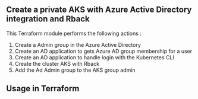 ## Create a private AKS with Azure Active Directory integration and Rback

This Terraform module performs the following actions : 
1. Create a Admin group in the Azure Active Directory
2. Create an AD application to gets Azure AD group membership for a user
3. Create an AD application to handle login with the Kubernetes CLI
4. Create the cluster AKS with Rback
5. Add the Ad Admin group to the AKS group admin


## Usage in Terraform
```hcl

```